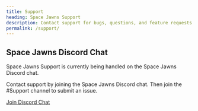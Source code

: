 ```yaml
---
title: Support
heading: Space Jawns Support
description: Contact support for bugs, questions, and feature requests.
permalink: /support/
---
```


## Space Jawns Discord Chat

Space Jawns Support is currently being handled on the Space Jawns Discord chat. 

Contact support by joining the Space Jawns Discord chat. Then join the #Support channel to submit an issue.

<div class="cta button discord">
	<a href="https://discord.gg/RaFY2x4" title="Join Space Jawns Discord Chat"><span class="fab fa-discord"></span> Join Discord Chat</a>
</div>
